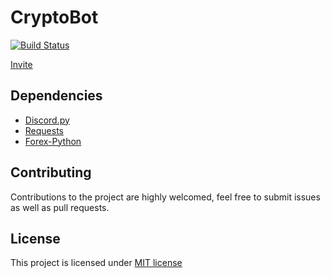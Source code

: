 # CryptoBot
[![Build Status](https://travis-ci.org/FrederikBolding/CryptoBot.svg?branch=master)](https://travis-ci.org/FrederikBolding/CryptoBot)

[Invite](https://discordapp.com/oauth2/authorize?client_id=380423788665372672&scope=bot)

## Dependencies
- [Discord.py](https://github.com/Rapptz/discord.py)
- [Requests](https://github.com/requests/requests)
- [Forex-Python](https://github.com/MicroPyramid/forex-python)

## Contributing
Contributions to the project are highly welcomed, feel free to submit issues as well as pull requests.

## License
This project is licensed under [MIT license](LICENSE)
